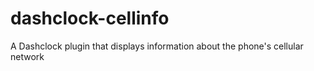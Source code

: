 dashclock-cellinfo
==================

A Dashclock plugin that displays information about the phone's cellular network